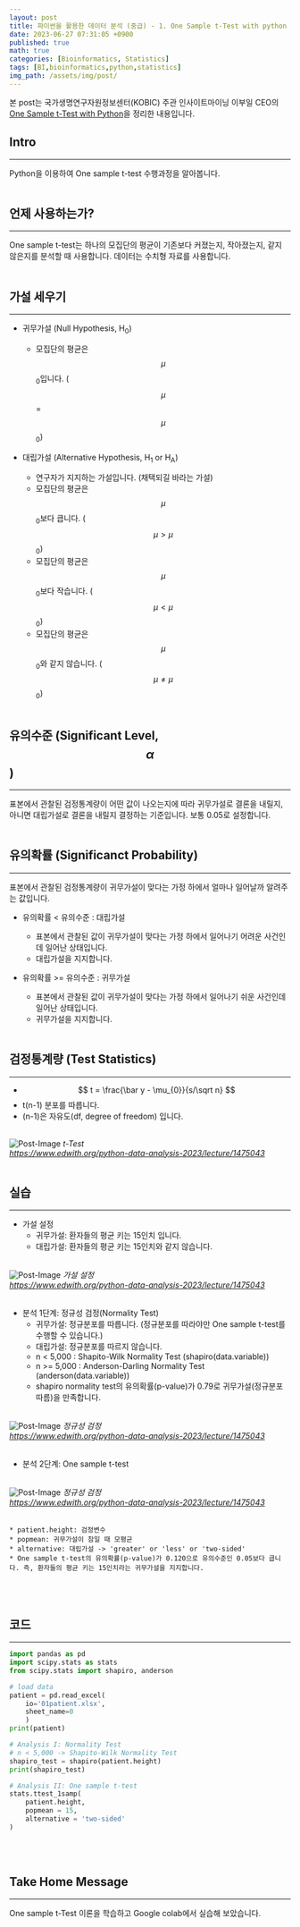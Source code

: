 ```yaml
---
layout: post
title: 파이썬을 활용한 데이터 분석 (중급) - 1. One Sample t-Test with python
date: 2023-06-27 07:31:05 +0900
published: true
math: true
categories: [Bioinformatics, Statistics]
tags: [BI,bioinformatics,python,statistics]
img_path: /assets/img/post/
---
```


본 post는 국가생명연구자원정보센터(KOBIC) 주관 인사이트마이닝 이부일 CEO의 [One Sample t-Test with Python](https://www.edwith.org/python-data-analysis-2023/lecture/1475043, "One Sample t-Test with Python")을 정리한 내용입니다.


## Intro
***

Python을 이용하여 One sample t-test 수행과정을 알아봅니다.
<br><br>


## 언제 사용하는가?
***

One sample t-test는 하나의 모집단의 평균이 기존보다 커졌는지, 작아졌는지, 같지 않은지를 분석할 때 사용합니다. 데이터는 수치형 자료를 사용합니다.
<br><br>


## 가설 세우기
***

* 귀무가설 (Null Hypothesis, H<sub>0</sub>)
    * 모집단의 평균은 $$ \mu $$<sub>0</sub>입니다. ($$ \mu $$ = $$ \mu $$<sub>0</sub>)

* 대립가설 (Alternative Hypothesis, H<sub>1</sub> or H<sub>A</sub>)
    * 연구자가 지지하는 가설입니다. (채택되길 바라는 가설)
    * 모집단의 평균은 $$ \mu $$<sub>0</sub>보다 큽니다. ($$ \mu > \mu $$<sub>0</sub>)
    * 모집단의 평균은 $$ \mu $$<sub>0</sub>보다 작습니다. ($$ \mu < \mu $$<sub>0</sub>)
    * 모집단의 평균은 $$ \mu $$<sub>0</sub>와 같지 않습니다. ($$ \mu \neq \mu $$<sub>0</sub>)
<br><br>


## 유의수준 (Significant Level, $$ \alpha $$)
***

표본에서 관찰된 검정통계량이 어떤 값이 나오는지에 따라 귀무가설로 결론을 내릴지, 아니면 대립가설로 결론을 내릴지 결정하는 기준입니다. 보통 0.05로 설정합니다.
<br><br>


## 유의확률 (Significanct Probability)
***

표본에서 관찰된 검정통계량이 귀무가설이 맞다는 가정 하에서 얼마나 일어날까 알려주는 값입니다.

* 유의확률 < 유의수준 : 대립가설
    * 표본에서 관찰된 값이 귀무가설이 맞다는 가정 하에서 일어나기 어려운 사건인데 일어난 상태입니다.
    * 대립가설을 지지합니다.

* 유의확률 >= 유의수준 : 귀무가설
    * 표본에서 관찰된 값이 귀무가설이 맞다는 가정 하에서 일어나기 쉬운 사건인데 일어난 상태입니다.
    * 귀무가설을 지지합니다.
<br><br>


## 검정통계량 (Test Statistics)
***

* $$ t = \frac{\bar y - \mu_{0}}{s/\sqrt n} $$
* t(n-1) 분포를 따릅니다.
* (n-1)은 자유도(df, degree of freedom) 입니다.
<br><br>


![Post-Image](Python_Data_Analysis1.png)
_t-Test<br>
https://www.edwith.org/python-data-analysis-2023/lecture/1475043_
<br><br>


## 실습
***

* 가설 설정
    * 귀무가설: 환자들의 평균 키는 15인치 입니다.
    * 대립가설: 환자들의 평균 키는 15인치와 같지 않습니다.
<br><br>


![Post-Image](Python_Data_Analysis2.png)
_가설 설정<br>
https://www.edwith.org/python-data-analysis-2023/lecture/1475043_
<br><br>


* 분석 1단계: 정규성 검정(Normality Test)
    * 귀무가설: 정규분포를 따릅니다. (정규분포를 따라야만 One sample t-test를 수행할 수 있습니다.)
    * 대립가설: 정규분포를 따르지 않습니다.
    * n < 5,000 : Shapito-Wilk Normality Test (shapiro(data.variable))
    * n >= 5,000 : Anderson-Darling Normality Test (anderson(data.variable))
    * shapiro normality test의 유의확률(p-value)가 0.79로 귀무가설(정규분포 따름)을 만족합니다.
<br><br>


![Post-Image](Python_Data_Analysis3.png)
_정규성 검정<br>
https://www.edwith.org/python-data-analysis-2023/lecture/1475043_
<br><br>


* 분석 2단계: One sample t-test
<br><br>


![Post-Image](Python_Data_Analysis4.png)
_정규성 검정<br>
https://www.edwith.org/python-data-analysis-2023/lecture/1475043_
<br><br>


    * patient.height: 검정변수
    * popmean: 귀무가설이 참일 때 모평균
    * alternative: 대립가설 -> 'greater' or 'less' or 'two-sided'
    * One sample t-test의 유의확률(p-value)가 0.120으로 유의수준인 0.05보다 큽니다. 즉, 환자들의 평균 키는 15인치라는 귀무가설을 지지합니다.
<br><br>


## 코드
***

```python
import pandas as pd
import scipy.stats as stats
from scipy.stats import shapiro, anderson

# load data
patient = pd.read_excel(
    io='01patient.xlsx',
    sheet_name=0
    )
print(patient)

# Analysis I: Normality Test
# n < 5,000 -> Shapito-Wilk Normality Test
shapiro_test = shapiro(patient.height)
print(shapiro_test)

# Analysis II: One sample t-test
stats.ttest_1samp(
    patient.height,
    popmean = 15,
    alternative = 'two-sided'
)
```
<br><br>


## Take Home Message
***

One sample t-Test 이론을 학습하고 Google colab에서 실습해 보았습니다.
<br><br>
